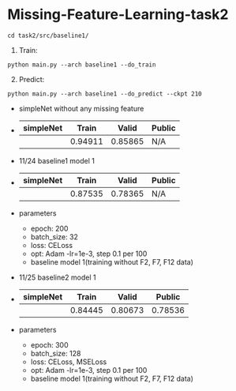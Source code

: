 # Missing-Feature-Learning-task2

```
cd task2/src/baseline1/
```

1. Train:
```
python main.py --arch baseline1 --do_train
```

2. Predict:
```
python main.py --arch baseline1 --do_predict --ckpt 210
```

- simpleNet without any missing feature
- | simpleNet | Train   | Valid   | Public  |
  | --------- | ------- | ------- | ------- |
  |           | 0.94911 | 0.85865 |   N/A   |


- 11/24 baseline1 model 1
- | simpleNet | Train   | Valid   | Public  |
  | --------- | ------- | ------- | ------- |
  |           | 0.87535 | 0.78365 |   N/A   |
- parameters
  - epoch: 200
  - batch_size: 32
  - loss: CELoss
  - opt: Adam -lr=1e-3, step 0.1 per 100
  - baseline model 1(training without F2, F7, F12 data)


- 11/25 baseline2 model 1
- | simpleNet | Train   | Valid   | Public  |
  | --------- | ------- | ------- | ------- |
  |           | 0.84445 | 0.80673 | 0.78536 |

- parameters
  - epoch: 300
  - batch_size: 128
  - loss: CELoss, MSELoss
  - opt: Adam -lr=1e-3, step 0.1 per 100
  - baseline model 1(training without F2, F7, F12 data)